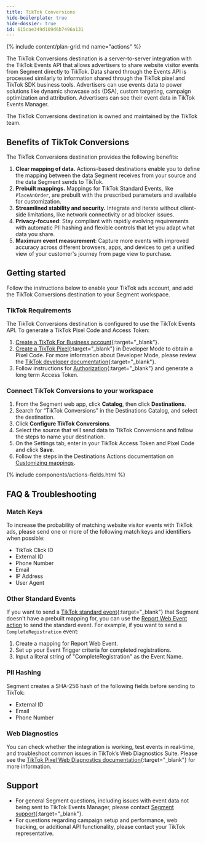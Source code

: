 ```yaml
---
title: TikTok Conversions
hide-boilerplate: true
hide-dossier: true
id: 615cae349d109d6b7496a131
---
```

{% include content/plan-grid.md name="actions" %}

The TikTok Conversions destination is a server-to-server integration with the TikTok Events API that allows advertisers to share website visitor events from Segment directly to TikTok. Data shared through the Events API is processed similarly to information shared through the TikTok pixel and TikTok SDK business tools. Advertisers can use events data to power solutions like dynamic showcase ads (DSA), custom targeting, campaign optimization and attribution. Advertisers can see their event data in TikTok Events Manager.

The TikTok Conversions destination is owned and maintained by the TikTok team.

## Benefits of TikTok Conversions
The TikTok Conversions destination provides the following benefits:

1. **Clear mapping of data.** Actions-based destinations enable you to define the mapping between the data Segment receives from your source and the data Segment sends to TikTok.
2. **Prebuilt mappings.** Mappings for TikTok Standard Events, like `PlaceAnOrder`, are prebuilt with the prescribed parameters and available for customization.
3. **Streamlined stability and security.** Integrate and iterate without client-side limitations, like network connectivity or ad blocker issues.
4. **Privacy-focused**: Stay compliant with rapidly evolving requirements with automatic PII hashing and flexible controls that let you adapt what data you share.
5. **Maximum event measurement**: Capture more events with improved accuracy across different browsers, apps, and devices to get a unified view of your customer's journey from page view to purchase.

## Getting started

Follow the instructions below to enable your TikTok ads account, and add the TikTok Conversions destination to your Segment workspace.

### TikTok Requirements

The TikTok Conversions destination is configured to use the TikTok Events API. To generate a TikTok Pixel Code and Access Token:

1. [Create a TikTok For Business account](https://ads.tiktok.com/marketing_api/docs?id=1702715936951297){:target="_blank"}.
2. [Create a TikTok Pixel](https://ads.tiktok.com/help/article?aid=10021){:target="_blank"} in Developer Mode to obtain a Pixel Code. For more information about Developer Mode, please review the [TikTok developer documentation](https://ads.tiktok.com/marketing_api/docs?rid=5ipocbxyw8v&id=1701890973258754){:target="_blank"}.
3. Follow instructions for [Authorization](https://ads.tiktok.com/marketing_api/docs?rid=959icq5stjr&id=1701890979375106){:target="_blank"} and generate a long term Access Token.

### Connect TikTok Conversions to your workspace

1. From the Segment web app, click **Catalog**, then click **Destinations**.
2. Search for “TikTok Conversions” in the Destinations Catalog, and select the destination.
3. Click **Configure TikTok Conversions**.
4. Select the source that will send data to TikTok Conversions and follow the steps to name your destination.
5. On the Settings tab, enter in your TikTok Access Token and Pixel Code and click **Save**.
6. Follow the steps in the Destinations Actions documentation on [Customizing mappings](/docs/connections/destinations/actions/#customizing-mappings).

{% include components/actions-fields.html %}

## FAQ & Troubleshooting

### Match Keys

To increase the probability of matching website visitor events with TikTok ads, please send one or more of the following match keys and identifiers when possible:
- TikTok Click ID
- External ID
- Phone Number
- Email
- IP Address
- User Agent

### Other Standard Events

If you want to send a [TikTok standard event](https://ads.tiktok.com/marketing_api/docs?id=1701890979375106){:target="_blank"} that Segment doesn't have a prebuilt mapping for, you can use the [Report Web Event action](/docs/connections/destinations/catalog/tiktok-conversions/#report-web-event) to send the standard event. For example, if you want to send a `CompleteRegistration` event: 
1. Create a mapping for Report Web Event. 
2. Set up your Event Trigger criteria for completed registrations. 
3. Input a literal string of "CompleteRegistration" as the Event Name.

### PII Hashing

Segment creates a SHA-256 hash of the following fields before sending to TikTok:
- External ID
- Email
- Phone Number

### Web Diagnostics

You can check whether the integration is working, test events in real-time, and troubleshoot common issues in TikTok’s Web Diagnostics Suite. Please see the [TikTok Pixel Web Diagnostics documentation](https://ads.tiktok.com/help/article?aid=10000360){:target="_blank"} for more information.

## Support

- For general Segment questions, including issues with event data not being sent to TikTok Events Manager, please contact [Segment support](https://segment.com/help/){:target="_blank"}.
- For questions regarding campaign setup and performance, web tracking, or additional API functionality, please contact your TikTok representative.